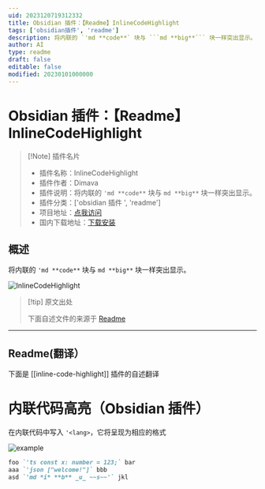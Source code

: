 ```yaml
---
uid: 2023120719312332
title: Obsidian 插件：【Readme】InlineCodeHighlight
tags: ['obsidian插件', 'readme']
description: 将内联的 `'md **code**` 块与 ```md **big**``` 块一样突出显示。
author: AI
type: readme
draft: false
editable: false
modified: 20230101000000
---
```


# Obsidian 插件：【Readme】InlineCodeHighlight

> [!Note] 插件名片
> - 插件名称：InlineCodeHighlight
> - 插件作者：Dimava
> - 插件说明：将内联的 `'md **code**` 块与 ```md **big**``` 块一样突出显示。
> - 插件分类：['obsidian 插件 ', 'readme']
> - 项目地址：[点我访问](https://github.com/Dimava/inline-code-highlight)
> - 国内下载地址：[下载安装](https://pkmer.cn/products/plugin/pluginMarket/?inline-code-highlight)

## 概述

将内联的 `'md **code**` 块与 ```md **big**``` 块一样突出显示。

![InlineCodeHighlight](https://cdn.pkmer.cn/covers/inline-code-highlight.png!pkmer)

> [!tip] 原文出处
>
>下面自述文件的来源于 [Readme](https://ghproxy.net/https://raw.githubusercontent.com/Dimava/inline-code-highlight/master/README.md)
>

---

## Readme(翻译）

下面是 [[inline-code-highlight]] 插件的自述翻译

# 内联代码高亮（Obsidian 插件）

在内联代码中写入 `'<lang>`，它将呈现为相应的格式

![example](https://cdn.pkmer.cn/covers/inline-code-highlight_2_0.png!pkmer)

```md
foo `'ts const x: number = 123;` bar
aaa `'json ["welcome!"]` bbb
asd `'md *i* **b** _u_ ~~s~~'` jkl
```